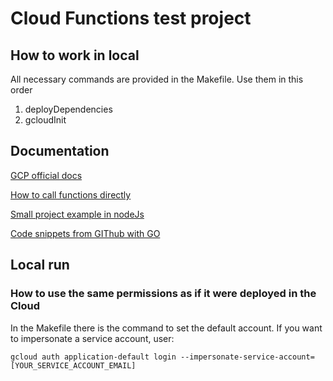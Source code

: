 # Cloud Functions test project

## How to work in local
All necessary commands are provided in the Makefile. Use them in this order
1. deployDependencies
2. gcloudInit


## Documentation

[GCP official docs](https://cloud.google.com/functions/docs/writing#entry-point)

[How to call functions directly](https://cloud.google.com/functions/docs/running/direct)

[Small project example in nodeJs](https://cloud.google.com/blog/topics/developers-practitioners/how-to-develop-and-test-your-cloud-functions-locally)

[Code snippets from GIThub with GO](https://github.com/GoogleCloudPlatform/functions-framework-go#quickstart-hello-world-on-your-local-machine)

## Local run

### How to use the same permissions as if it were deployed in the Cloud

In the Makefile there is the command to set the default account.
If you want to impersonate a service account, user:

```gcloud auth application-default login --impersonate-service-account=[YOUR_SERVICE_ACCOUNT_EMAIL]```